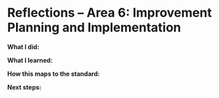 # Reflections – Area 6: Improvement Planning and Implementation

**What I did:**

**What I learned:**

**How this maps to the standard:**

**Next steps:**
